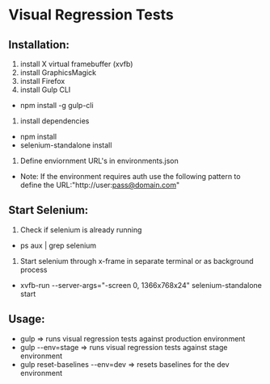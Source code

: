 # Visual Regression Tests

## Installation:
1. install X virtual framebuffer (xvfb)
1. install GraphicsMagick
1. install Firefox
1. install Gulp CLI
  * npm install -g gulp-cli
1. install dependencies
  * npm install
  * selenium-standalone install
1. Define enviornment URL's in environments.json
  * Note: If the environment requires auth use the following pattern to define the URL:"http://user:pass@domain.com"

## Start Selenium:
1. Check if selenium is already running
  * ps aux | grep selenium
1. Start selenium through x-frame in separate terminal or as background process
  * xvfb-run --server-args="-screen 0, 1366x768x24" selenium-standalone start

## Usage:
  * gulp => runs visual regression tests against production environment
  * gulp --env=stage => runs visual regression tests against stage environment
  * gulp reset-baselines --env=dev => resets baselines for the dev environment

